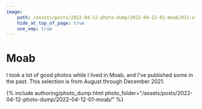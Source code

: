 ```yaml
---
image:
    path: /assets/posts/2022-04-12-photo-dump/2022-04-12-01-moab/011-ufo.jpeg
    hide_at_top_of_page: true
    use_xmp: true
---
```


# Moab

I took a lot of good photos while I lived in Moab, and I've published some in the past. This selection is from August through December 2021.

{% include authoring/photo_dump.html
    photo_folder="/assets/posts/2022-04-12-photo-dump/2022-04-12-01-moab/"
%}
